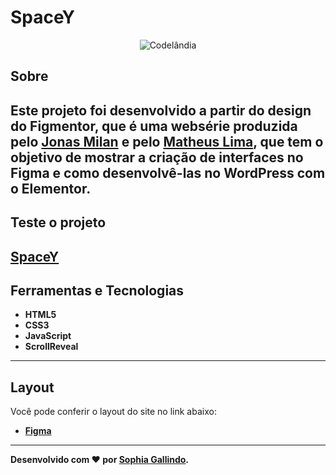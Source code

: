# SpaceY
<p align="center">
	<img src="https://user-images.githubusercontent.com/67246528/124210971-c1828880-dac2-11eb-8234-439bae1c8bc5.gif" alt="Codelândia" title="Codelândia">
</p>

## Sobre   
Este projeto foi desenvolvido a partir do design do Figmentor, que é uma websérie produzida pelo [Jonas Milan](https://www.instagram.com/jonasmilancc/) e pelo [Matheus Lima](https://www.instagram.com/mathlimadesign/), que tem o objetivo de mostrar a criação de interfaces no Figma e como desenvolvê-las no WordPress com o Elementor.
---

## Teste o projeto  
[SpaceY](https://figmentor-spacey-sophia15.netlify.app/)
---

## Ferramentas e Tecnologias
- **HTML5**
- **CSS3**
- **JavaScript** 
- **ScrollReveal** 

---

## Layout
Você pode conferir o layout do site no link abaixo:
- **[Figma](https://www.figma.com/community/file/986447430009792279)**

---

**Desenvolvido com ❤ por [Sophia Gallindo](https://github.com/Sophia-15/).**
